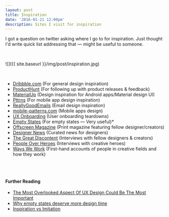 ```yaml
---
layout: post
title: Inspiration
date: '2016-01-21 12:00pm'
description: Sites I visit for inspiration
---
```


I got a question on twitter asking where I go to for inspiration. Just thought I'd write quick list addressing that — might be useful to someone.

<br>

![]({{ site.baseurl }}/img/post/inspiration.jpg)

<br>

* [Dribbble.com](http://dribbble.com/) (For general design inspiration)
* [ProductHunt](http://producthunt.com/) (For following up with product releases &
feedback)
* [MaterialUp](http://materialup.com/) (Design inspiration for Android
apps/Material design UI)
* [Pttrns](http://pttrns.com/) (For mobile app design inspiration)
* [ReallyGoodEmails](http://reallygoodemails.com/) (Email design inspiration)
* [mobile-patterns.com](http://mobile-patterns.com/) (Mobile apps design)
* [UX Onboarding](http://uxarchive.com/tasks/onboarding) (User onboarding
teardowns)
* [Empty States](http://emptystat.es/) (For empty states — Very useful)*
* [Offscreen Magazine](http://www.offscreenmag.com/) (Print magazine featuring
fellow designer/creators)
* [Designer News](http://designernews.co/) (Curated news for designers)
* [The Great Discontent](http://thegreatdiscontent.com/) (Interviews with fellow
designers & creators)
* [People Over Heroes](http://www.peopleoverheroes.com/) (Interviews with creative heroes)
* [Ways We Work](http://wayswework.io/) (First-hand accounts of people in creative fields and how they work)

<br><br>

#### Further Reading

* [The Most Overlooked Aspect Of UX Design Could Be The Most
Important](http://techcrunch.com/2015/11/22/the-most-overlooked-aspect-of-ux-design-could-be-the-most-important/)
* [Why empty states deserve more design
time](http://blog.invisionapp.com/why-empty-states-deserve-more-design-time/)
* [Inspiration vs
Imitation](http://cushionapp.com/journal/inspiration-vs-imitation/)
